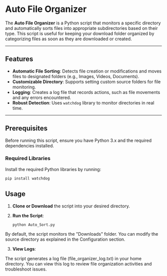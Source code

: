 # Auto File Organizer

The **Auto File Organizer** is a Python script that monitors a specific directory and automatically sorts files into appropriate subdirectories based on their type. This script is useful for keeping your download folder organized by categorizing files as soon as they are downloaded or created.

---

## Features

- **Automatic File Sorting**: Detects file creation or modifications and moves files to designated folders (e.g., Images, Videos, Documents).
- **Customizable Directory**: Supports setting custom source folders for file monitoring.
- **Logging**: Creates a log file that records actions, such as file movements and any errors encountered.
- **Robust Detection**: Uses `watchdog` library to monitor directories in real time.

---

## Prerequisites

Before running this script, ensure you have Python 3.x and the required dependencies installed.

### Required Libraries

Install the required Python libraries by running:

```bash
pip install watchdog
```

## Usage

1. **Clone or Download** the script into your desired directory.

2. **Run the Script**:

   ```bash
   python Auto_Sort.py
   ```

By default, the script monitors the "Downloads" folder. You can modify the source directory as explained in the Configuration section.

3. **View Logs**:

The script generates a log file (file_organizer_log.txt) in your home directory. You can view this log to review file organization activities and troubleshoot issues.
